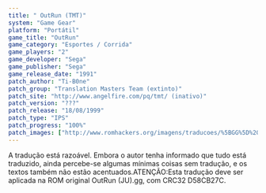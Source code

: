 ```yaml
---
title: " OutRun (TMT)"
system: "Game Gear"
platform: "Portátil"
game_title: "OutRun"
game_category: "Esportes / Corrida"
game_players: "2"
game_developer: "Sega"
game_publisher: "Sega"
game_release_date: "1991"
patch_author: "Ti-B0ne"
patch_group: "Translation Masters Team (extinto)"
patch_site: "http://www.angelfire.com/pq/tmt/ (inativo)"
patch_version: "???"
patch_release: "18/08/1999"
patch_type: "IPS"
patch_progress: "100%"
patch_images: ["http://www.romhackers.org/imagens/traducoes/%5BGG%5D%20OutRun%20-%20TMT%20-%201.png","http://www.romhackers.org/imagens/traducoes/%5BGG%5D%20OutRun%20-%20TMT%20-%202.png","http://www.romhackers.org/imagens/traducoes/%5BGG%5D%20OutRun%20-%20TMT%20-%203.png"]
---
```

A tradução está razoável. Embora o autor tenha informado que tudo está traduzido, ainda percebe-se algumas mínimas coisas sem tradução, e os textos também não estão acentuados.ATENÇÃO:Esta tradução deve ser aplicada na ROM original OutRun (JU).gg, com CRC32 D58CB27C.